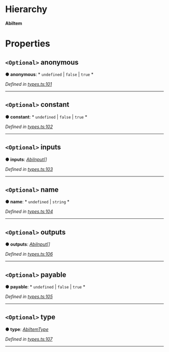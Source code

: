

# Hierarchy

**AbiItem**

# Properties

<a id="anonymous"></a>

## `<Optional>` anonymous

**● anonymous**: * `undefined` &#124; `false` &#124; `true`
*

*Defined in [types.ts:101](https://github.com/paritytech/js-libs/blob/e93246f/packages/abi/src/types.ts#L101)*

___
<a id="constant"></a>

## `<Optional>` constant

**● constant**: * `undefined` &#124; `false` &#124; `true`
*

*Defined in [types.ts:102](https://github.com/paritytech/js-libs/blob/e93246f/packages/abi/src/types.ts#L102)*

___
<a id="inputs"></a>

## `<Optional>` inputs

**● inputs**: *[AbiInput](_types_.abiinput.md)[]*

*Defined in [types.ts:103](https://github.com/paritytech/js-libs/blob/e93246f/packages/abi/src/types.ts#L103)*

___
<a id="name"></a>

## `<Optional>` name

**● name**: * `undefined` &#124; `string`
*

*Defined in [types.ts:104](https://github.com/paritytech/js-libs/blob/e93246f/packages/abi/src/types.ts#L104)*

___
<a id="outputs"></a>

## `<Optional>` outputs

**● outputs**: *[AbiInput](_types_.abiinput.md)[]*

*Defined in [types.ts:106](https://github.com/paritytech/js-libs/blob/e93246f/packages/abi/src/types.ts#L106)*

___
<a id="payable"></a>

## `<Optional>` payable

**● payable**: * `undefined` &#124; `false` &#124; `true`
*

*Defined in [types.ts:105](https://github.com/paritytech/js-libs/blob/e93246f/packages/abi/src/types.ts#L105)*

___
<a id="type"></a>

## `<Optional>` type

**● type**: *[AbiItemType](../modules/_types_.md#abiitemtype)*

*Defined in [types.ts:107](https://github.com/paritytech/js-libs/blob/e93246f/packages/abi/src/types.ts#L107)*

___

